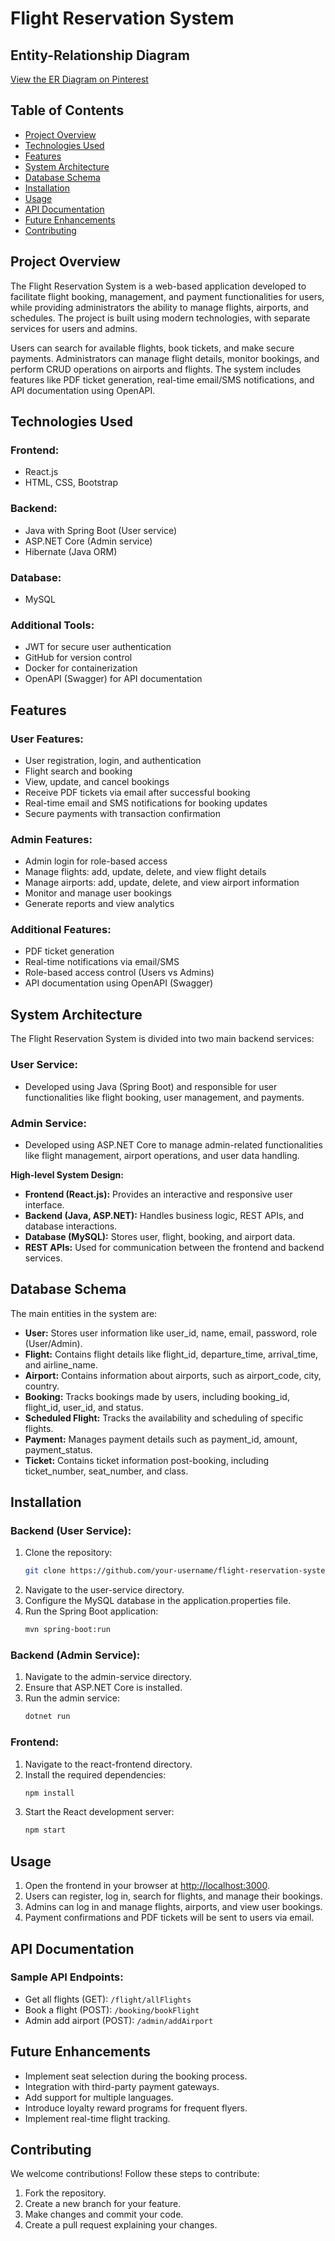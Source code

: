 # Flight Reservation System
## Entity-Relationship Diagram
[View the ER Diagram on Pinterest](https:https://i.pinimg.com/736x/ac/99/e2/ac99e2271ba26d0f0500803116942f85.jpg)



## Table of Contents
- [Project Overview](#project-overview)
- [Technologies Used](#technologies-used)
- [Features](#features)
- [System Architecture](#system-architecture)
- [Database Schema](#database-schema)
- [Installation](#installation)
- [Usage](#usage)
- [API Documentation](#api-documentation)
- [Future Enhancements](#future-enhancements)
- [Contributing](#contributing)


## Project Overview
The Flight Reservation System is a web-based application developed to facilitate flight booking, management, and payment functionalities for users, while providing administrators the ability to manage flights, airports, and schedules. The project is built using modern technologies, with separate services for users and admins.

Users can search for available flights, book tickets, and make secure payments. Administrators can manage flight details, monitor bookings, and perform CRUD operations on airports and flights. The system includes features like PDF ticket generation, real-time email/SMS notifications, and API documentation using OpenAPI.

## Technologies Used
### Frontend:
- React.js
- HTML, CSS, Bootstrap

### Backend:
- Java with Spring Boot (User service)
- ASP.NET Core (Admin service)
- Hibernate (Java ORM)

### Database:
- MySQL

### Additional Tools:
- JWT for secure user authentication
- GitHub for version control
- Docker for containerization
- OpenAPI (Swagger) for API documentation

## Features
### User Features:
- User registration, login, and authentication
- Flight search and booking
- View, update, and cancel bookings
- Receive PDF tickets via email after successful booking
- Real-time email and SMS notifications for booking updates
- Secure payments with transaction confirmation

### Admin Features:
- Admin login for role-based access
- Manage flights: add, update, delete, and view flight details
- Manage airports: add, update, delete, and view airport information
- Monitor and manage user bookings
- Generate reports and view analytics

### Additional Features:
- PDF ticket generation
- Real-time notifications via email/SMS
- Role-based access control (Users vs Admins)
- API documentation using OpenAPI (Swagger)

## System Architecture
The Flight Reservation System is divided into two main backend services:

### User Service:
- Developed using Java (Spring Boot) and responsible for user functionalities like flight booking, user management, and payments.

### Admin Service:
- Developed using ASP.NET Core to manage admin-related functionalities like flight management, airport operations, and user data handling.

**High-level System Design:**
- **Frontend (React.js):** Provides an interactive and responsive user interface.
- **Backend (Java, ASP.NET):** Handles business logic, REST APIs, and database interactions.
- **Database (MySQL):** Stores user, flight, booking, and airport data.
- **REST APIs:** Used for communication between the frontend and backend services.

## Database Schema
The main entities in the system are:
- **User:** Stores user information like user_id, name, email, password, role (User/Admin).
- **Flight:** Contains flight details like flight_id, departure_time, arrival_time, and airline_name.
- **Airport:** Contains information about airports, such as airport_code, city, country.
- **Booking:** Tracks bookings made by users, including booking_id, flight_id, user_id, and status.
- **Scheduled Flight:** Tracks the availability and scheduling of specific flights.
- **Payment:** Manages payment details such as payment_id, amount, payment_status.
- **Ticket:** Contains ticket information post-booking, including ticket_number, seat_number, and class.

## Installation
### Backend (User Service):
1. Clone the repository:
   ```bash
   git clone https://github.com/your-username/flight-reservation-system.git
2. Navigate to the user-service directory.
3. Configure the MySQL database in the application.properties file.
4. Run the Spring Boot application:
   ```bash
   mvn spring-boot:run

### Backend (Admin Service):
1. Navigate to the admin-service directory.
2. Ensure that ASP.NET Core is installed.
3. Run the admin service:
    ```bash
    dotnet run

### Frontend:
1. Navigate to the react-frontend directory.
2. Install the required dependencies:
   ```bash
   npm install

3. Start the React development server:
   ```bash
   npm start

## Usage
1. Open the frontend in your browser at [http://localhost:3000](http://localhost:3000).
2. Users can register, log in, search for flights, and manage their bookings.
3. Admins can log in and manage flights, airports, and view user bookings.
4. Payment confirmations and PDF tickets will be sent to users via email.

## API Documentation
### Sample API Endpoints:
- Get all flights (GET): `/flight/allFlights`
- Book a flight (POST): `/booking/bookFlight`
- Admin add airport (POST): `/admin/addAirport`

## Future Enhancements
- Implement seat selection during the booking process.
- Integration with third-party payment gateways.
- Add support for multiple languages.
- Introduce loyalty reward programs for frequent flyers.
- Implement real-time flight tracking.

## Contributing
We welcome contributions! Follow these steps to contribute:
1. Fork the repository.
2. Create a new branch for your feature.
3. Make changes and commit your code.
4. Create a pull request explaining your changes.



